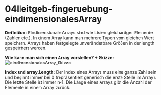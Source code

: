 # 04lleitgeb-fingeruebung-eindimensionalesArray

**Definition:** Eindimensionale Arrays sind wie Listen gleichartiger Elemente (Zahlen etc.). In einem Array kann man mehrere Typen vom gleichen Wert speichern. Arrays haben festgelegte unveränderbare Größen in der length gespeichert werden.

**Wie kann man sich einen Array vorstellen? + Skizze:**
![eindimensionalesArray_Skizze](https://user-images.githubusercontent.com/114598328/201475041-8069bf1d-33e2-4137-90e9-da5cc1905447.jpg)

**Index und array.Length:**
Der Index eines Arrays muss eine ganze Zahl sein und beginnt immer bei 0 (repräsentiert generisch die erste Stelle im Array). Die letzte Stelle ist immer n-1. Die Länge eines Arrays gibt die Anzahl der Elemente in einem Array zurück.





